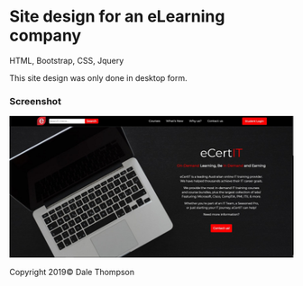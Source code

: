 <h1>Site design for an eLearning company</h1>

<p>HTML, Bootstrap, CSS, Jquery</p>
<p>This site design was only done in desktop form.</p>

<h3>Screenshot</h3>
<img src="img/sc-1.jpg">

<p>Copyright 2019© Dale Thompson
